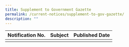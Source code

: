 ```yaml
---
title: Supplement to Government Gazette
permalink: /current-notices/supplement-to-gov-gazette/
description: ""
---
```

|Notification No.|Subject|Published Date|
|---|---|---|
| | | |